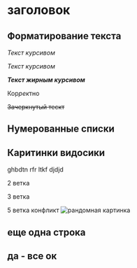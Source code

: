 # заголовок
## Форматирование текста
*Текст курсивом*

_Текст курсивом_

***Текст жирным курсивом***

Кор*рек*тно

~~Зачеркнутый тескт~~
## Нумерованные списки

## Каритинки видосики


ghbdtn rfr ltkf
djdjd

2 ветка



3 ветка

5 ветка
конфликт
![рандомная картинка](pic.png)
## еще одна строка
## да - все ок
